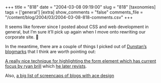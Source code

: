 +++
title = "818"
date = "2004-03-08 09:19:00"
slug = "818"
[taxonomies]
tags = ['general']
[extra]
show_comments = "false"
comments_file = "/content/blog/2004/03/2004-03-08-818-comments.csv"
+++

It seems like forever since I posted about CSS and web development in general, but I’m sure it’ll pick up again when I move onto rewriting our corporate site. 🙂

In the meantime, there are a couple of things I picked out of [Dunstan’s blogmarks](http://www.1976design.com/blog/archive/blogmarks/) that I think are worth pointing out:

[A really nice technique for highlighting the form element which has current focus by ryan brill](http://www.ryanbrill.com/archives/experimenting_with_highlighting) which [he later revists](http://www.ryanbrill.com/archives/form_highlighting_redux/ "with code examples").

Also, [a big list of screencaps of blogs with ace design](http://www.marcapaginas.net/postearte/galeria.php?page=3)
